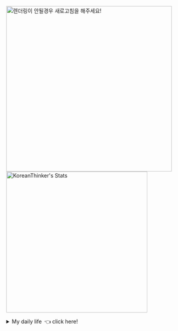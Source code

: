 <p  >
  <a target="_blank" href="https://github-readme-stats.vercel.app/api/wakatime?username=KoreanThinker&layout=compact&theme=dark&hide_border=true&langs_count=32" >
    <img width="440px"  src="https://github-readme-stats.vercel.app/api/wakatime?username=KoreanThinker&layout=compact&theme=dark&hide_border=true&langs_count=6" alt="렌더링이 안될경우 새로고침을 해주세요!" /> 
  </a>
    <img width="375px" src="https://github-readme-stats.vercel.app/api?username=KoreanThinker&theme=dark&hide_border=true&count_private=true" alt="KoreanThinker's Stats" />
</p>
<details>
<summary>My daily life 👈 click here!</summary>
 
    
<!--START_SECTION:waka-->
**I'm a Night 🦉** 

```text
🌞 Morning    13 commits     ░░░░░░░░░░░░░░░░░░░░░░░░░   1.23% 
🌆 Daytime    351 commits    ████████░░░░░░░░░░░░░░░░░   33.3% 
🌃 Evening    601 commits    ██████████████░░░░░░░░░░░   57.02% 
🌙 Night      89 commits     ██░░░░░░░░░░░░░░░░░░░░░░░   8.44%

```
📅 **I'm Most Productive on Wednesday** 

```text
Monday       175 commits    ████░░░░░░░░░░░░░░░░░░░░░   16.6% 
Tuesday      173 commits    ████░░░░░░░░░░░░░░░░░░░░░   16.41% 
Wednesday    186 commits    ████░░░░░░░░░░░░░░░░░░░░░   17.65% 
Thursday     169 commits    ████░░░░░░░░░░░░░░░░░░░░░   16.03% 
Friday       140 commits    ███░░░░░░░░░░░░░░░░░░░░░░   13.28% 
Saturday     112 commits    ██░░░░░░░░░░░░░░░░░░░░░░░   10.63% 
Sunday       99 commits     ██░░░░░░░░░░░░░░░░░░░░░░░   9.39%

```


📊 **This Week I Spent My Time On** 

```text
⌚︎ Time Zone: Asia/Seoul

🐱‍💻 Projects: 
gilberto                 8 hrs 1 min         ██████░░░░░░░░░░░░░░░░░░░   26.0% 
backend                  7 hrs 44 mins       ██████░░░░░░░░░░░░░░░░░░░   25.11% 
one_call_life            6 hrs 55 mins       █████░░░░░░░░░░░░░░░░░░░░   22.43% 
admin                    4 hrs 53 mins       ████░░░░░░░░░░░░░░░░░░░░░   15.87% 
FrontEnd                 1 hr 30 mins        █░░░░░░░░░░░░░░░░░░░░░░░░   4.87%

```


 Last Updated on 06/12/2021
<!--END_SECTION:waka-->
</details>
